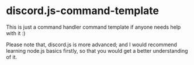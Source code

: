 # discord.js-command-template
This is just a command handler command template if anyone needs help with it :)


Please note that, discord.js is more advanced; and I would recommend learning node.js basics firstly, so that you would get a better understanding of it.
